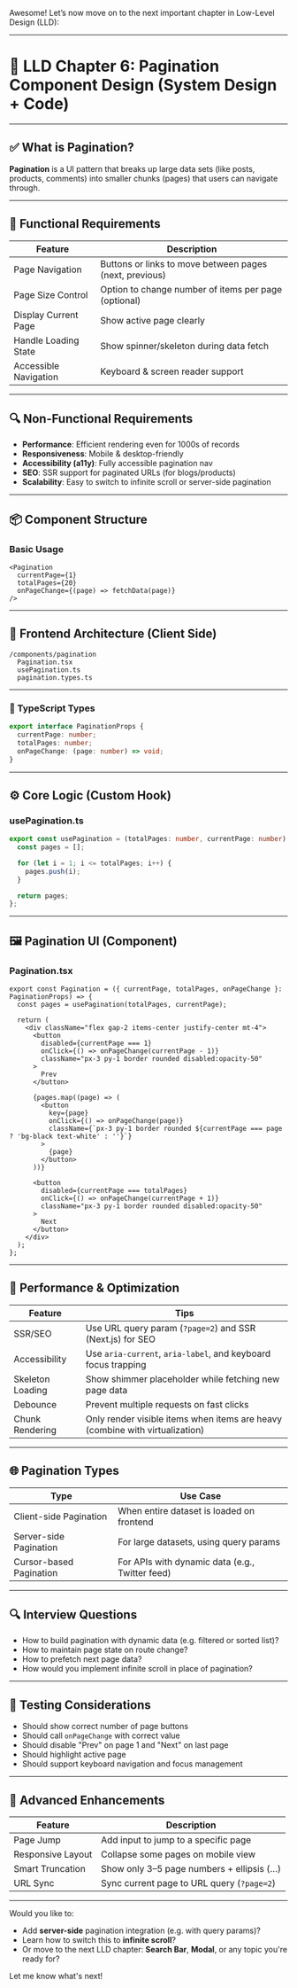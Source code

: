 Awesome! Let’s now move on to the next important chapter in Low-Level Design (LLD):

---

# 📂 LLD Chapter 6: Pagination Component Design (System Design + Code)

---

## ✅ What is Pagination?

**Pagination** is a UI pattern that breaks up large data sets (like posts, products, comments) into smaller chunks (pages) that users can navigate through.

---

## 🧠 Functional Requirements

| Feature               | Description                                             |
| --------------------- | ------------------------------------------------------- |
| Page Navigation       | Buttons or links to move between pages (next, previous) |
| Page Size Control     | Option to change number of items per page (optional)    |
| Display Current Page  | Show active page clearly                                |
| Handle Loading State  | Show spinner/skeleton during data fetch                 |
| Accessible Navigation | Keyboard & screen reader support                        |

---

## 🔍 Non-Functional Requirements

* **Performance**: Efficient rendering even for 1000s of records
* **Responsiveness**: Mobile & desktop-friendly
* **Accessibility (a11y)**: Fully accessible pagination nav
* **SEO**: SSR support for paginated URLs (for blogs/products)
* **Scalability**: Easy to switch to infinite scroll or server-side pagination

---

## 📦 Component Structure

### Basic Usage

```tsx
<Pagination
  currentPage={1}
  totalPages={20}
  onPageChange={(page) => fetchData(page)}
/>
```

---

## 🧱 Frontend Architecture (Client Side)

```
/components/pagination
  Pagination.tsx
  usePagination.ts
  pagination.types.ts
```

---

### 🧾 TypeScript Types

```ts
export interface PaginationProps {
  currentPage: number;
  totalPages: number;
  onPageChange: (page: number) => void;
}
```

---

## ⚙️ Core Logic (Custom Hook)

### usePagination.ts

```ts
export const usePagination = (totalPages: number, currentPage: number) => {
  const pages = [];

  for (let i = 1; i <= totalPages; i++) {
    pages.push(i);
  }

  return pages;
};
```

---

## 🖼 Pagination UI (Component)

### Pagination.tsx

```tsx
export const Pagination = ({ currentPage, totalPages, onPageChange }: PaginationProps) => {
  const pages = usePagination(totalPages, currentPage);

  return (
    <div className="flex gap-2 items-center justify-center mt-4">
      <button
        disabled={currentPage === 1}
        onClick={() => onPageChange(currentPage - 1)}
        className="px-3 py-1 border rounded disabled:opacity-50"
      >
        Prev
      </button>

      {pages.map((page) => (
        <button
          key={page}
          onClick={() => onPageChange(page)}
          className={`px-3 py-1 border rounded ${currentPage === page ? 'bg-black text-white' : ''}`}
        >
          {page}
        </button>
      ))}

      <button
        disabled={currentPage === totalPages}
        onClick={() => onPageChange(currentPage + 1)}
        className="px-3 py-1 border rounded disabled:opacity-50"
      >
        Next
      </button>
    </div>
  );
};
```

---

## 🚀 Performance & Optimization

| Feature          | Tips                                                                         |
| ---------------- | ---------------------------------------------------------------------------- |
| SSR/SEO          | Use URL query param (`?page=2`) and SSR (Next.js) for SEO                    |
| Accessibility    | Use `aria-current`, `aria-label`, and keyboard focus trapping                |
| Skeleton Loading | Show shimmer placeholder while fetching new page data                        |
| Debounce         | Prevent multiple requests on fast clicks                                     |
| Chunk Rendering  | Only render visible items when items are heavy (combine with virtualization) |

---

## 🌐 Pagination Types

| Type                    | Use Case                                        |
| ----------------------- | ----------------------------------------------- |
| Client-side Pagination  | When entire dataset is loaded on frontend       |
| Server-side Pagination  | For large datasets, using query params          |
| Cursor-based Pagination | For APIs with dynamic data (e.g., Twitter feed) |

---

## 🔍 Interview Questions

* How to build pagination with dynamic data (e.g. filtered or sorted list)?
* How to maintain page state on route change?
* How to prefetch next page data?
* How would you implement infinite scroll in place of pagination?

---

## 🧪 Testing Considerations

* Should show correct number of page buttons
* Should call `onPageChange` with correct value
* Should disable "Prev" on page 1 and "Next" on last page
* Should highlight active page
* Should support keyboard navigation and focus management

---

## 🧠 Advanced Enhancements

| Feature           | Description                                |
| ----------------- | ------------------------------------------ |
| Page Jump         | Add input to jump to a specific page       |
| Responsive Layout | Collapse some pages on mobile view         |
| Smart Truncation  | Show only 3–5 page numbers + ellipsis (…)  |
| URL Sync          | Sync current page to URL query (`?page=2`) |

---

Would you like to:

* Add **server-side** pagination integration (e.g. with query params)?
* Learn how to switch this to **infinite scroll**?
* Or move to the next LLD chapter: **Search Bar**, **Modal**, or any topic you're ready for?

Let me know what's next!
